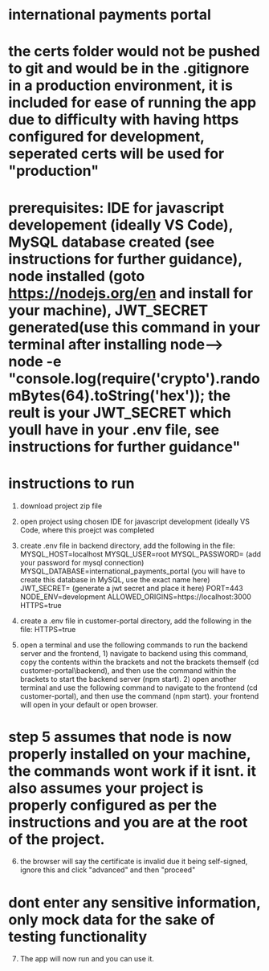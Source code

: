 
# international payments portal

# the certs folder would not be pushed to git and would be in the .gitignore in a production environment, it is included for ease of running the app due to difficulty with having https configured for development, seperated certs will be used for "production"

# prerequisites: IDE for javascript developement (ideally VS Code), MySQL database created (see instructions for further guidance), node installed (goto https://nodejs.org/en and install for your machine), JWT_SECRET generated(use this command in your terminal after installing node--> node -e "console.log(require('crypto').randomBytes(64).toString('hex')); the reult is your JWT_SECRET which youll have in your .env file, see instructions for further guidance"


# instructions to run

1) download project zip file
   
2) open project using chosen IDE for javascript development (ideally VS Code, where this proejct was completed
   
3) create .env file in backend directory, add the following in the file:
MYSQL_HOST=localhost
MYSQL_USER=root
MYSQL_PASSWORD= (add your password for mysql connection)
MYSQL_DATABASE=international_payments_portal (you will have to create this database in MySQL, use the exact name here)
JWT_SECRET= (generate a jwt secret and place it here)
PORT=443
NODE_ENV=development
ALLOWED_ORIGINS=https://localhost:3000
HTTPS=true

4) create a .env file in customer-portal directory, add the following in the file:
HTTPS=true

5) open a terminal and use the following commands to run the backend server and the frontend, 1) navigate to backend using this command, copy the contents within the brackets and not the brackets themself (cd customer-portal\backend), and then use the command within the brackets to start the backend server (npm start). 2) open another terminal and use the following command to navigate to the frontend (cd customer-portal), and then use the command (npm start). your frontend will open in your default or open browser.

# step 5 assumes that node is now properly installed on your machine, the commands wont work if it isnt. it also assumes your project is properly configured as per the instructions and you are at the root of the project.

6) the browser will say the certificate is invalid due it being self-signed, ignore this and click "advanced" and then "proceed"

# dont enter any sensitive information, only mock data for the sake of testing functionality

7) The app will now run and you can use it.
